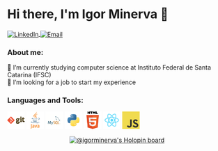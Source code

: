 <h1 >Hi there, I'm Igor Minerva 👋</h1>

<p>
  <a href="https://www.linkedin.com/in/igor-minerva-9a0336265/">
    <img align="center" alt="LinkedIn" width="30px" src="https://upload.wikimedia.org/wikipedia/commons/thumb/8/81/LinkedIn_icon.svg/800px-LinkedIn_icon.svg.png" />
  </a>
  <a href="mailto:igorminerva81@gmail.com">
    <img align="center" alt="Email" width="30px" src="https://upload.wikimedia.org/wikipedia/commons/thumb/7/7e/Gmail_icon_%282020%29.svg/1024px-Gmail_icon_%282020%29.svg.png" />
  </a>
</p>

<h3 >About me:</h3>

<p >
  🔭 I’m currently studying computer science at Instituto Federal de Santa Catarina (IFSC)<br>
  👯 I’m looking for a job to start my experience<br>
</p>

<h3 >Languages and Tools:</h3>

<p >
  <img alt="Git" src="https://raw.githubusercontent.com/github/explore/80688e429a7d4ef2fca1e82350fe8e3517d3494d/topics/git/git.png" width="40">
  <img alt="Java" src="https://raw.githubusercontent.com/github/explore/80688e429a7d4ef2fca1e82350fe8e3517d3494d/topics/java/java.png" width="40">
  <img alt="MySQL" src="https://raw.githubusercontent.com/github/explore/80688e429a7d4ef2fca1e82350fe8e3517d3494d/topics/mysql/mysql.png" width="40">
  <img alt="Python" src="https://raw.githubusercontent.com/github/explore/80688e429a7d4ef2fca1e82350fe8e3517d3494d/topics/python/python.png" width="40">
  <img alt="HTML" src="https://raw.githubusercontent.com/github/explore/80688e429a7d4ef2fca1e82350fe8e3517d3494d/topics/html/html.png" width="40">
  <img alt="React" src="https://raw.githubusercontent.com/github/explore/80688e429a7d4ef2fca1e82350fe8e3517d3494d/topics/react/react.png" width="40">
  <img alt="JavaScript" src="https://raw.githubusercontent.com/github/explore/80688e429a7d4ef2fca1e82350fe8e3517d3494d/topics/javascript/javascript.png" width="40">
</p>

<p align="center">
  <a href="https://holopin.io/@igorminerva">
    <img src="https://holopin.me/igorminerva" alt="@igorminerva's Holopin board" class="rounded-xl cursor-pointer grayscale-50 hover:grayscale-0 transform-gpu duration-200">
  </a>
</p>
